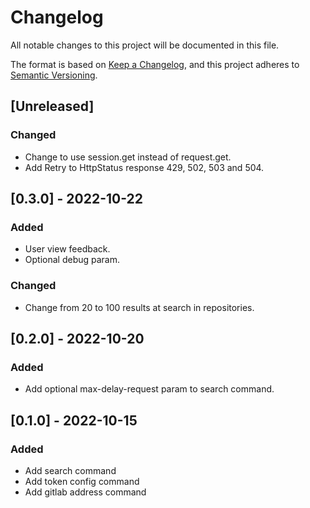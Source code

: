 # Changelog

All notable changes to this project will be documented in this file.

The format is based on [Keep a Changelog](https://keepachangelog.com/en/1.0.0/),
and this project adheres to [Semantic Versioning](https://semver.org/spec/v2.0.0.html).

## [Unreleased]

### Changed

- Change to use session.get instead of request.get.
- Add Retry to HttpStatus response 429, 502, 503 and 504.

## [0.3.0] - 2022-10-22

### Added

- User view feedback.
- Optional debug param.

### Changed

- Change from 20 to 100 results at search in repositories.

## [0.2.0] - 2022-10-20

### Added

- Add optional max-delay-request param to search command.

## [0.1.0] - 2022-10-15

### Added

- Add search command
- Add token config command
- Add gitlab address command
